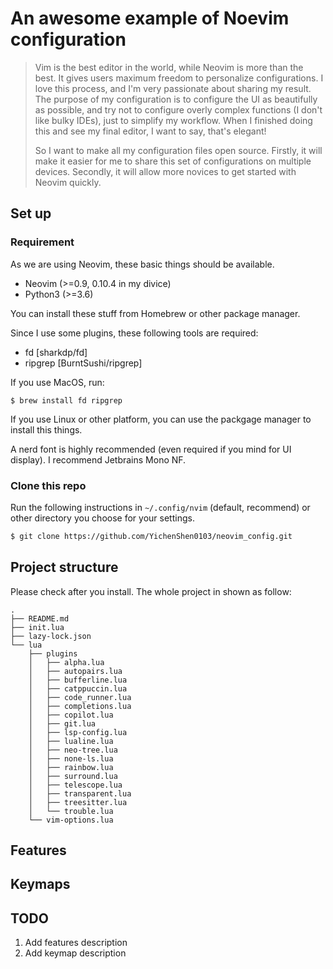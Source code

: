 # An awesome example of Noevim configuration 

> Vim is the best editor in the world, while Neovim is more than the best. It gives users maximum freedom to personalize configurations. I love this process, and I'm very passionate about sharing my result. The purpose of my configuration is to configure the UI as beautifully as possible, and try not to configure overly complex functions (I don't like bulky IDEs), just to simplify my workflow. When I finished doing this and see my final editor, I want to say, that's elegant!
>
> So I want to make all my configuration files open source. Firstly, it will make it easier for me to share this set of configurations on multiple devices. Secondly, it will allow more novices to get started with Neovim quickly.



## Set up

### Requirement

As we are using Neovim, these basic things should be available.

- Neovim (>=0.9, 0.10.4 in my divice)
- Python3 (>=3.6)

You can install these stuff from Homebrew or other package manager.



Since I use some plugins, these following tools are required:

- fd [sharkdp/fd]
- ripgrep [BurntSushi/ripgrep]

If you use MacOS, run:

```shell
$ brew install fd ripgrep
```

If you use Linux or other platform, you can use the packgage manager to install this things.



A nerd font is highly recommended (even required if you mind for UI display). I recommend Jetbrains Mono NF.



### Clone this repo

Run the following instructions in `~/.config/nvim` (default, recommend) or other directory you choose for your settings.

```sh
$ git clone https://github.com/YichenShen0103/neovim_config.git
```



## Project structure

Please check after you install. The whole project in shown as follow:

```
.
├── README.md
├── init.lua
├── lazy-lock.json
└── lua
    ├── plugins
    │   ├── alpha.lua
    │   ├── autopairs.lua
    │   ├── bufferline.lua
    │   ├── catppuccin.lua
    │   ├── code_runner.lua
    │   ├── completions.lua
    │   ├── copilot.lua
    │   ├── git.lua
    │   ├── lsp-config.lua
    │   ├── lualine.lua
    │   ├── neo-tree.lua
    │   ├── none-ls.lua
    │   ├── rainbow.lua
    │   ├── surround.lua
    │   ├── telescope.lua
    │   ├── transparent.lua
    │   ├── treesitter.lua
    │   └── trouble.lua
    └── vim-options.lua
```



## Features



## Keymaps



## TODO

1. Add features description
2. Add keymap description